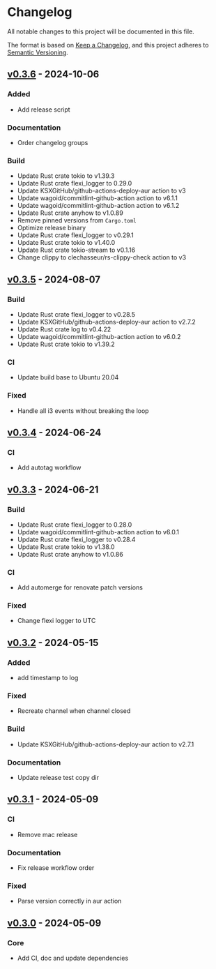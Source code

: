 # Changelog

All notable changes to this project will be documented in this file.

The format is based on [Keep a Changelog](https://keepachangelog.com/en/1.0.0/),
and this project adheres to [Semantic Versioning](https://semver.org/spec/v2.0.0.html).

## [v0.3.6](https://github.com/pando85/i3-auto-layout/tree/v0.3.6) - 2024-10-06

### Added

- Add release script

### Documentation

- Order changelog groups

### Build

- Update Rust crate tokio to v1.39.3
- Update Rust crate flexi_logger to 0.29.0
- Update KSXGitHub/github-actions-deploy-aur action to v3
- Update wagoid/commitlint-github-action action to v6.1.1
- Update wagoid/commitlint-github-action action to v6.1.2
- Update Rust crate anyhow to v1.0.89
- Remove pinned versions from `Cargo.toml`
- Optimize release binary
- Update Rust crate flexi_logger to v0.29.1
- Update Rust crate tokio to v1.40.0
- Update Rust crate tokio-stream to v0.1.16
- Change clippy to clechasseur/rs-clippy-check action to v3

## [v0.3.5](https://github.com/pando85/i3-auto-layout/tree/v0.3.5) - 2024-08-07

### Build

- Update Rust crate flexi_logger to v0.28.5
- Update KSXGitHub/github-actions-deploy-aur action to v2.7.2
- Update Rust crate log to v0.4.22
- Update wagoid/commitlint-github-action action to v6.0.2
- Update Rust crate tokio to v1.39.2

### CI

- Update build base to Ubuntu 20.04

### Fixed

- Handle all i3 events without breaking the loop

## [v0.3.4](https://github.com/pando85/i3-auto-layout/tree/v0.3.4) - 2024-06-24

### CI

- Add autotag workflow

## [v0.3.3](https://github.com/pando85/i3-auto-layout/tree/v0.3.3) - 2024-06-21

### Build

- Update Rust crate flexi_logger to 0.28.0
- Update wagoid/commitlint-github-action action to v6.0.1
- Update Rust crate flexi_logger to v0.28.4
- Update Rust crate tokio to v1.38.0
- Update Rust crate anyhow to v1.0.86

### CI

- Add automerge for renovate patch versions

### Fixed

- Change flexi logger to UTC

## [v0.3.2](https://github.com/pando85/i3-auto-layout/tree/v0.3.2) - 2024-05-15

### Added

- add timestamp to log

### Fixed

- Recreate channel when channel closed

### Build

- Update KSXGitHub/github-actions-deploy-aur action to v2.7.1

### Documentation

- Update release test copy dir

## [v0.3.1](https://github.com/pando85/i3-auto-layout/tree/v0.3.1) - 2024-05-09

### CI

- Remove mac release

### Documentation

- Fix release workflow order

### Fixed

- Parse version correctly in aur action

## [v0.3.0](https://github.com/pando85/i3-auto-layout/tree/v0.3.0) - 2024-05-09

### Core

- Add CI, doc and update dependencies
